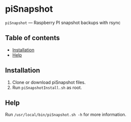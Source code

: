 # piSnapshot

`piSnapshot` — Raspberry PI snapshot backups with rsync

## Table of contents

  * [Installation](#installation)
  * [Help](#help)

## Installation

  1. Clone or download piSnapshot files.
  2. Run `piSnapshotInstall.sh` as root.

## Help

Run `/usr/local/bin/piSnapshot.sh -h` for more information.
